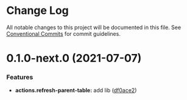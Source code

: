# Change Log

All notable changes to this project will be documented in this file.
See [Conventional Commits](https://conventionalcommits.org) for commit guidelines.

# 0.1.0-next.0 (2021-07-07)


### Features

* **actions.refresh-parent-table:** add lib ([df0ace2](https://github.com/spryker/ui-components/commit/df0ace22321f1f813a35bcb3a48fd4ee8bbc1c0a))
